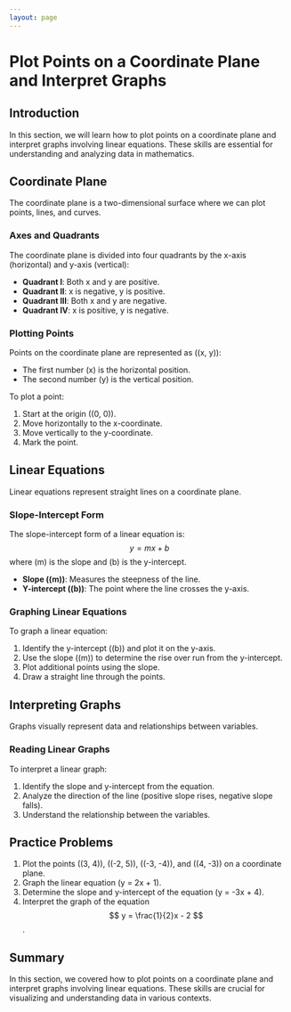 ```yaml
---
layout: page
---
```


# Plot Points on a Coordinate Plane and Interpret Graphs

## Introduction
In this section, we will learn how to plot points on a coordinate plane and interpret graphs involving linear equations. These skills are essential for understanding and analyzing data in mathematics.

## Coordinate Plane
The coordinate plane is a two-dimensional surface where we can plot points, lines, and curves.

### Axes and Quadrants
The coordinate plane is divided into four quadrants by the x-axis (horizontal) and y-axis (vertical):
- **Quadrant I**: Both x and y are positive.
- **Quadrant II**: x is negative, y is positive.
- **Quadrant III**: Both x and y are negative.
- **Quadrant IV**: x is positive, y is negative.

### Plotting Points
Points on the coordinate plane are represented as \((x, y)\):
- The first number \(x\) is the horizontal position.
- The second number \(y\) is the vertical position.

To plot a point:
1. Start at the origin \((0, 0)\).
2. Move horizontally to the x-coordinate.
3. Move vertically to the y-coordinate.
4. Mark the point.

## Linear Equations
Linear equations represent straight lines on a coordinate plane.

### Slope-Intercept Form
The slope-intercept form of a linear equation is:
$$y = mx + b$$
where \(m\) is the slope and \(b\) is the y-intercept.

- **Slope (\(m\))**: Measures the steepness of the line.
- **Y-intercept (\(b\))**: The point where the line crosses the y-axis.

### Graphing Linear Equations
To graph a linear equation:
1. Identify the y-intercept (\(b\)) and plot it on the y-axis.
2. Use the slope (\(m\)) to determine the rise over run from the y-intercept.
3. Plot additional points using the slope.
4. Draw a straight line through the points.

## Interpreting Graphs
Graphs visually represent data and relationships between variables.

### Reading Linear Graphs
To interpret a linear graph:
1. Identify the slope and y-intercept from the equation.
2. Analyze the direction of the line (positive slope rises, negative slope falls).
3. Understand the relationship between the variables.

## Practice Problems
1. Plot the points \((3, 4)\), \((-2, 5)\), \((-3, -4)\), and \((4, -3)\) on a coordinate plane.
2. Graph the linear equation \(y = 2x + 1\).
3. Determine the slope and y-intercept of the equation \(y = -3x + 4\).
4. Interpret the graph of the equation $$ y = \frac{1}{2}x - 2 $$.

## Summary
In this section, we covered how to plot points on a coordinate plane and interpret graphs involving linear equations. These skills are crucial for visualizing and understanding data in various contexts.
